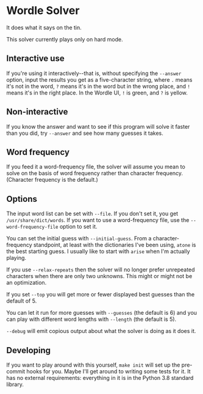 # Wordle Solver

It does what it says on the tin.

This solver currently plays only on hard mode.

## Interactive use

If you're using it interactively--that is, without specifying the
`--answer` option, input the results you get as a five-character string,
where `.` means it's not in the word, `?` means it's in the word but in
the wrong place, and `!` means it's in the right place.  In the Wordle
UI, `!` is green, and `?` is yellow.

## Non-interactive

If you know the answer and want to see if this program will solve it
faster than you did, try `--answer` and see how many guesses it takes.

## Word frequency

If you feed it a word-frequency file, the solver will assume you mean to
solve on the basis of word frequency rather than character frequency.
(Character frequency is the default.)

## Options

The input word list can be set with `--file`.  If you don't set it, you
get `/usr/share/dict/words`.  If you want to use a word-frequency file, use
the `--word-frequency-file` option to set it.

You can set the initial guess with `--initial-guess`.  From a
character-frequency standpoint, at least with the dictionaries I've been
using, `atone` is the best starting guess.  I usually like to start with
`arise` when I'm actually playing.

If you use `--relax-repeats` then the solver will no longer prefer
unrepeated characters when there are only two unknowns.  This might or
might not be an optimization.

If you set `--top` you will get more or fewer displayed best guesses
than the default of 5.

You can let it run for more guesses with `--guesses` (the default is 6)
and you can play with different word lengths with `--length` (the
default is 5).

`--debug` will emit copious output about what the solver is doing as it
does it.

## Developing

If you want to play around with this yourself, ``make init`` will set up
the pre-commit hooks for you.  Maybe I'll get around to writing some
tests for it.  It has no external requirements: everything in it is in
the Python 3.8 standard library.
